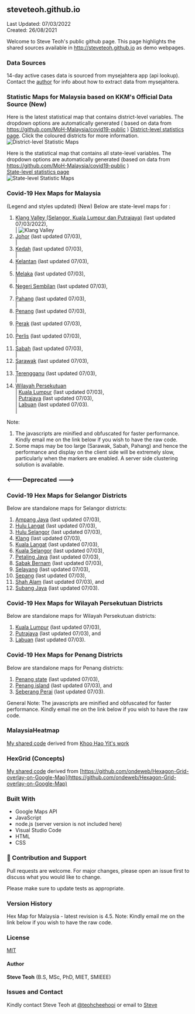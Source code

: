 ﻿## steveteoh.github.io
Last Updated: 07/03/2022
<br/>Created: 26/08/2021 

Welcome to Steve Teoh's public github page. This page highlights the shared sources available in http://steveteoh.github.io as demo webpages.

### Data Sources
14-day active cases data is sourced from mysejahtera app (api lookup). Contact the [author](mailto:chteoh@1utar.my?subject=Mysejahtera "Mysejahtera") for info about how to extract data from mysejahtera.

### Statistic Maps for Malaysia based on KKM's Official Data Source (New)
Here is the latest statistical map that contains district-level variables. The dropdown options are automatically generated ( based on data from https://github.com/MoH-Malaysia/covid19-public ) 
[District-level statistics page](https://steveteoh.github.io/Statistics/main2.html). Click the coloured districts for more information.
![District-level Statistic Maps](https://steveteoh.github.io/img/statistics2.png) 

Here is the statistical map that contains all state-level variables. The dropdown options are automatically generated (based on data from https://github.com/MoH-Malaysia/covid19-public )  
[State-level statistics page](https://steveteoh.github.io/Statistics/)     
![State-level Statistic Maps](https://steveteoh.github.io/img/statistics.png)

### Covid-19 Hex Maps for Malaysia
(Legend and styles updated)  (New)
Below are state-level maps for : <br>
1. [Klang Valley (Selangor, Kuala Lumpur dan Putrajaya)](http://steveteoh.github.io/KlangValley/) (last updated 07/03/2022), <br> |  ![Klang Valley](https://steveteoh.github.io/img/klangvalley.jpg)
2. [Johor](http://steveteoh.github.io/Johor/) (last updated 07/03), <br>        |
3. [Kedah](https://steveteoh.github.io/Kedah/) (last updated 07/03), <br>  |
4. [Kelantan](https://steveteoh.github.io/Kelantan/) (last updated 07/03), <br>  |
5. [Melaka](http://steveteoh.github.io/Melaka/) (last updated 07/03), <br>  |
6. [Negeri Sembilan](http://steveteoh.github.io/NegeriSembilan/) (last updated 07/03), <br>  |
7. [Pahang](https://steveteoh.github.io/Pahang/) (last updated 07/03), <br>  |
8. [Penang](http://steveteoh.github.io/Penang/) (last updated 07/03), <br>  |
9. [Perak](https://steveteoh.github.io/Perak/) (last updated 07/03), <br>  |
10. [Perlis](https://steveteoh.github.io/Perlis/) (last updated 07/03), <br>  |
11. [Sabah](http://steveteoh.github.io/Sabah/) (last updated 07/03), <br>  |
12. [Sarawak](http://steveteoh.github.io/Sarawak/) (last updated 07/03), <br>  |
13. [Terengganu](https://steveteoh.github.io/Terengganu/) (last updated 07/03), <br>  |
14. [Wilayah Persekutuan](http://steveteoh.github.io/Wilayah/) <br>  |
    [Kuala Lumpur](http://steveteoh.github.io/KualaLumpur/) (last updated 07/03), <br>  |
    [Putrajaya](http://steveteoh.github.io/Putrajaya/) (last updated 07/03), <br>  |
    [Labuan](http://steveteoh.github.io/Labuan/) (last updated 07/03).<br>  | 
 
Note: 
1. The javascripts are minified and obfuscated for faster performance. Kindly email me on the link below if you wish to have the raw code. 
2. Some maps may be too large (Sarawak, Sabah, Pahang) and hence the performance and display on the client side will be extremely slow, particularly when the markers are enabled. 
   A server side clustering solution is available.

### <---Deprecated --->
### Covid-19 Hex Maps for Selangor Districts
Below are standalone maps for Selangor districts: <br>
1. [Ampang Jaya](http://steveteoh.github.io/Selangor/AmpangJaya/) (last updated 07/03), <br>
2. [Hulu Langat](http://steveteoh.github.io/Selangor/HuluLangat/) (last updated 07/03), <br>
3. [Hulu Selangor](http://steveteoh.github.io/Selangor/HuluSelangor/) (last updated 07/03), <br>
4. [Klang](http://steveteoh.github.io/Selangor/Klang/) (last updated 07/03), <br>
5. [Kuala Langat](http://steveteoh.github.io/Selangor/KualaLangat/) (last updated 07/03), <br>
6. [Kuala Selangor](http://steveteoh.github.io/Selangor/KualaSelangor/) (last updated 07/03), <br>
7. [Petaling Jaya](http://steveteoh.github.io/Selangor/PetalingJaya/) (last updated 07/03), <br>
8. [Sabak Bernam](http://steveteoh.github.io/Selangor/SabakBernam) (last updated 07/03), <br>
9. [Selayang](http://steveteoh.github.io/Selangor/Selayang/) (last updated 07/03), <br>
10. [Sepang](http://steveteoh.github.io/Selangor/Sepang/) (last updated 07/03), <br>
11. [Shah Alam](http://steveteoh.github.io/Selangor/ShahAlam/) (last updated 07/03), and  <br>
12. [Subang Jaya](http://steveteoh.github.io/Selangor/SubangJaya/) (last updated 07/03).<br>

### Covid-19 Hex Maps for Wilayah Persekutuan Districts
Below are standalone maps for Wilayah Persekutuan districts: <br>
1. [Kuala Lumpur](http://steveteoh.github.io/KualaLumpur) (last updated 07/03),<br>
2. [Putrajaya](http://steveteoh.github.io/Putrajaya) (last updated 07/03), and<br>
3. [Labuan](http://steveteoh.github.io/Labuan) (last updated 07/03).<br>

### Covid-19 Hex Maps for Penang Districts
Below are standalone maps for Penang districts: <br>
1. [Penang state](http://steveteoh.github.io/Penang/index.html) (last updated 07/03),  <br>
2. [Penang island](http://steveteoh.github.io/Penang/island.html) (last updated 07/03), and  <br>
3. [Seberang Perai](http://steveteoh.github.io/Penang/perai.html) (last updated 07/03). <br>

General Note: The javascripts are minified and obfuscated for faster performance. Kindly email me on the link below if you wish to have the raw code. 

### MalaysiaHeatmap
[My shared code](http://steveteoh.github.io/MalaysiaHeatMap) derived from [Khoo Hao Yit's work](https://github.com/KhooHaoYit/KhooHaoYit.github.io/tree/main/Covid19%20Malaysia%20Heatmap)

### HexGrid (Concepts)
[My shared code](http://steveteoh.github.io/HexGrid) derived from [https://github.com/ondeweb/Hexagon-Grid-overlay-on-Google-Map](https://github.com/ondeweb/Hexagon-Grid-overlay-on-Google-Map) 

### Built With

- Google Maps API
- JavaScript
- node.js (server version is not included here)
- Visual Studio Code
- HTML
- CSS

### 🤝 Contribution and Support
Pull requests are welcome. For major changes, please open an issue first to discuss what you would like to change.

Please make sure to update tests as appropriate.

### Version History
Hex Map for Malaysia - latest revision is 4.5.
Note: Kindly email me on the link below if you wish to have the raw code. 

### License
[MIT](https://steveteoh.github.io/LICENSE)

#### Author
**Steve Teoh** (B.S, MSc, PhD, MIET, SMIEEE)

### Issues and Contact
Kindly contact Steve Teoh at [@teohcheehooi](https://twitter.com/teohcheehooi) or email to [Steve](mailto:chteoh@1utar.my?subject=Map "Map")

